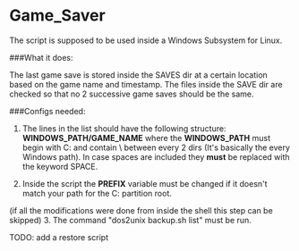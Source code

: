 # Game_Saver

The script is supposed to be used inside a Windows Subsystem for Linux.

###What it does:

The last game save is stored inside the SAVES dir at a certain location based on the game name and timestamp.
The files inside the SAVE dir are checked so that no 2 successive game saves should be the same.

###Configs needed:

1. The lines in the list should have the following structure:  **WINDOWS_PATH/GAME_NAME**
where the **WINDOWS_PATH** must begin with C: and contain \ between every 2 dirs (It's basically the every Windows path).
In case spaces are included they **must** be replaced with the keyword SPACE.

2. Inside the script the **PREFIX** variable must be changed if it doesn't match your path for the C: partition root.

(if all the modifications were done from inside the shell this step can be skipped)
3. The command "dos2unix backup.sh list" must be run.


TODO: add a restore script
